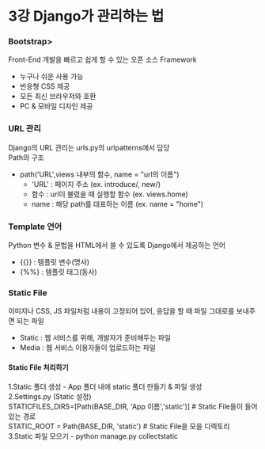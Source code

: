 # 3강 Django가 관리하는 법
### Bootstrap>
Front-End 개발을 빠르고 쉽게 할 수 있는 오픈 소스 Framework</br>
- 누구나 쉬운 사용 가능</br>
- 반응형 CSS 제공</br>
- 모든 최신 브라우저와 호환</br>
- PC & 모바일 디자인 제공</br>
### URL 관리
Django의 URL 관리는 urls.py의 urlpatterns에서 담당</br>
Path의 구조</br>
- path('URL',views 내부의 함수, name = "url의 이름")</br>
  - 'URL' : 페이지 주소 (ex. introduce/, new/)</br>
  - 함수 : url이 불렸을 때 실행할 함수 (ex. views.home)</br>
  - name : 해당 path를 대표하는 이름 (ex. name = "home")</br>
### Template 언어
Python 변수 & 문법을 HTML에서 쓸 수 있도록 Django에서 제공하는 언어</br>
- {{}} : 템플릿 변수(명사)</br>
- {%%} : 템플릿 태그(동사)</br>
### Static File
이미지나 CSS, JS 파일처럼 내용이 고정되어 있어, 응답을 할 때 파일 그대로를 보내주면 되는 파일</br>
- Static : 웹 서비스를 위해, 개발자가 준비해두는 파일</br>
- Media : 웹 서비스 이용자들이 업로드하는 파일</br>
#### Static File 처리하기
1.Static 폴더 생성 - App 폴더 내에 static 폴더 만들기 & 파일 생성</br>
2.Settings.py (Static 설정)</br>
   STATICFILES_DIRS=[Path(BASE_DIR, 'App 이름','static')] # Static File들이 들어있는 경로</br>
   STATIC_ROOT = Path(BASE_DIR, 'static') # Static File을 모을 디렉토리</br>
3.Static 파일 모으기 - python manage.py collectstatic

